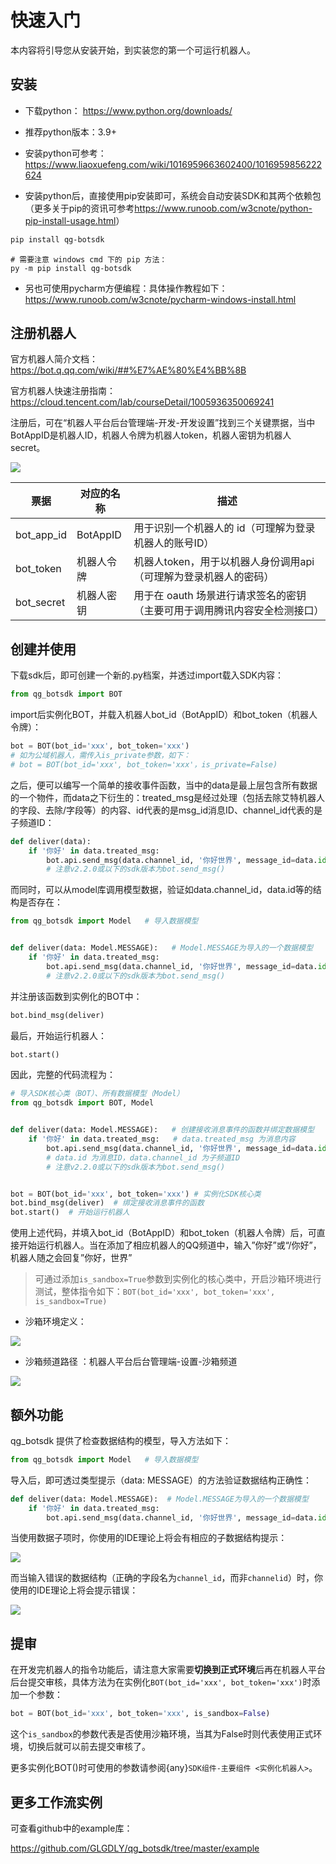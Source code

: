 # 快速入门

本内容将引导您从安装开始，到实装您的第一个可运行机器人。

## 安装

-   下载python： <https://www.python.org/downloads/>

-   推荐python版本：3.9+

-   安装python可参考：<https://www.liaoxuefeng.com/wiki/1016959663602400/1016959856222624>

-   安装python后，直接使用pip安装即可，系统会自动安装SDK和其两个依赖包（更多关于pip的资讯可参考<https://www.runoob.com/w3cnote/python-pip-install-usage.html>）

```bash
pip install qg-botsdk
```

```shell
# 需要注意 windows cmd 下的 pip 方法：
py -m pip install qg-botsdk
```

-   另也可使用pycharm方便编程：具体操作教程如下：<https://www.runoob.com/w3cnote/pycharm-windows-install.html>

## 注册机器人

官方机器人简介文档：<https://bot.q.qq.com/wiki/##%E7%AE%80%E4%BB%8B>

官方机器人快速注册指南：<https://cloud.tencent.com/lab/courseDetail/1005936350069241>

注册后，可在“机器人平台后台管理端-开发-开发设置”找到三个关键票据，当中BotAppID是机器人ID，机器人令牌为机器人token，机器人密钥为机器人secret。

![](image/quick_start0.png)

| 票据         | 对应的名称    | 描述                                       |
| ---------- | -------- | ---------------------------------------- |
| bot_app_id | BotAppID | 用于识别一个机器人的 id（可理解为登录机器人的账号ID）            |
| bot_token  | 机器人令牌    | 机器人token，用于以机器人身份调用api（可理解为登录机器人的密码）     |
| bot_secret | 机器人密钥    | 用于在 oauth 场景进行请求签名的密钥（主要可用于调用腾讯内容安全检测接口） |

## 创建并使用

下载sdk后，即可创建一个新的.py档案，并透过import载入SDK内容：

```python
from qg_botsdk import BOT
```

import后实例化BOT，并载入机器人bot_id（BotAppID）和bot_token（机器人令牌）：

```python
bot = BOT(bot_id='xxx', bot_token='xxx')
# 如为公域机器人，需传入is_private参数，如下：
# bot = BOT(bot_id='xxx', bot_token='xxx'，is_private=False)
```

之后，便可以编写一个简单的接收事件函数，当中的data是最上层包含所有数据的一个物件，而data之下衍生的：treated_msg是经过处理（包括去除艾特机器人的字段、去除/字段等）的内容、id代表的是msg_id消息ID、channel_id代表的是子频道ID：

```python
def deliver(data):
    if '你好' in data.treated_msg:
        bot.api.send_msg(data.channel_id, '你好世界', message_id=data.id)
		# 注意v2.2.0或以下的sdk版本为bot.send_msg()
```

而同时，可以从model库调用模型数据，验证如data.channel_id，data.id等的结构是否存在：

```python
from qg_botsdk import Model   # 导入数据模型


def deliver(data: Model.MESSAGE):   # Model.MESSAGE为导入的一个数据模型
    if '你好' in data.treated_msg:
        bot.api.send_msg(data.channel_id, '你好世界', message_id=data.id)
		# 注意v2.2.0或以下的sdk版本为bot.send_msg()
```

并注册该函数到实例化的BOT中：

```python
bot.bind_msg(deliver)
```

最后，开始运行机器人：

```python
bot.start()
```

因此，完整的代码流程为：

```python
# 导入SDK核心类（BOT）、所有数据模型（Model）
from qg_botsdk import BOT, Model


def deliver(data: Model.MESSAGE):   # 创建接收消息事件的函数并绑定数据模型
    if '你好' in data.treated_msg:   # data.treated_msg 为消息内容
        bot.api.send_msg(data.channel_id, '你好世界', message_id=data.id)
        # data.id 为消息ID，data.channel_id 为子频道ID
		# 注意v2.2.0或以下的sdk版本为bot.send_msg()


bot = BOT(bot_id='xxx', bot_token='xxx') # 实例化SDK核心类
bot.bind_msg(deliver)  # 绑定接收消息事件的函数
bot.start()  # 开始运行机器人
```

使用上述代码，并填入bot_id（BotAppID）和bot_token（机器人令牌）后，可直接开始运行机器人。当在添加了相应机器人的QQ频道中，输入”你好”或“/你好”，机器人随之会回复”你好，世界”

> 可通过添加`is_sandbox=True`参数到实例化的核心类中，开启沙箱环境进行测试，整体指令如下：`BOT(bot_id='xxx', bot_token='xxx', is_sandbox=True)`

-   沙箱环境定义：

![](image/quick_start1.png)

-   沙箱频道路径 ：机器人平台后台管理端-设置-沙箱频道

![](image/quick_start2.png)

## 额外功能

qg_botsdk 提供了检查数据结构的模型，导入方法如下：

```python
from qg_botsdk import Model   # 导入数据模型
```

导入后，即可透过类型提示（data: MESSAGE）的方法验证数据结构正确性：

```python
def deliver(data: Model.MESSAGE):  # Model.MESSAGE为导入的一个数据模型
    if '你好' in data.treated_msg:
        bot.api.send_msg(data.channel_id, '你好世界', message_id=data.id)
```

当使用数据子项时，你使用的IDE理论上将会有相应的子数据结构提示：

![](image/quick_start3.png)

而当输入错误的数据结构（正确的字段名为`channel_id`，而非`channelid`）时，你使用的IDE理论上将会提示错误：

![](image/quick_start4.png)

## 提审

在开发完机器人的指令功能后，请注意大家需要**切换到正式环境**后再在机器人平台后台提交审核，具体方法为在实例化`BOT(bot_id='xxx', bot_token='xxx')`时添加一个参数：

```python
bot = BOT(bot_id='xxx', bot_token='xxx', is_sandbox=False)
```

这个`is_sandbox`的参数代表是否使用沙箱环境，当其为False时则代表使用正式环境，切换后就可以前去提交审核了。

更多实例化BOT()时可使用的参数请参阅{any}`SDK组件-主要组件 <实例化机器人>`。

## 更多工作流实例

可查看github中的example库：

<https://github.com/GLGDLY/qg_botsdk/tree/master/example>
